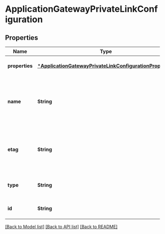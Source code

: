 # ApplicationGatewayPrivateLinkConfiguration


## Properties
Name | Type | Description | Notes
------------ | ------------- | ------------- | -------------
**properties** | [***ApplicationGatewayPrivateLinkConfigurationProperties**](ApplicationGatewayPrivateLinkConfigurationProperties.md) |  | [optional] [default to nothing]
**name** | **String** | Name of the private link configuration that is unique within an Application Gateway. | [optional] [default to nothing]
**etag** | **String** | A unique read-only string that changes whenever the resource is updated. | [optional] [readonly] [default to nothing]
**type** | **String** | Type of the resource. | [optional] [readonly] [default to nothing]
**id** | **String** | Resource ID. | [optional] [default to nothing]


[[Back to Model list]](../README.md#models) [[Back to API list]](../README.md#api-endpoints) [[Back to README]](../README.md)


